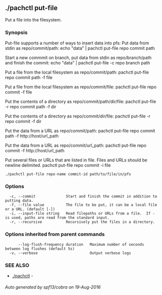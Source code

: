 ## ./pachctl put-file

Put a file into the filesystem.

### Synopsis


Put-file supports a number of ways to insert data into pfs:
Put data from stdin as repo/commit/path:
	echo "data" | pachctl put-file repo commit path

Start a new commmit on branch, put data from stdin as repo/branch/path and
finish the commit:
	echo "data" | pachctl put-file -c repo branch path

Put a file from the local filesystem as repo/commit/path:
	pachctl put-file repo commit path -f file

Put a file from the local filesystem as repo/commit/file:
	pachctl put-file repo commit -f file

Put the contents of a directory as repo/commit/path/dir/file:
	pachctl put-file -r repo commit path -f dir

Put the contents of a directory as repo/commit/dir/file:
	pachctl put-file -r repo commit -f dir

Put the data from a URL as repo/commit/path:
	pachctl put-file repo commit path -f http://host/url_path

Put the data from a URL as repo/commit/url_path:
	pachctl put-file repo commit -f http://host/url_path

Put several files or URLs that are listed in file.
Files and URLs should be newline delimited.
	pachctl put-file repo commit -i file


```
./pachctl put-file repo-name commit-id path/to/file/in/pfs
```

### Options

```
  -c, --commit              Start and finish the commit in addition to putting data.
  -f, --file value          The file to be put, it can be a local file or a URL. (default [-])
  -i, --input-file string   Read filepaths or URLs from a file.  If - is used, paths are read from the standard input.
  -r, --recursive           Recursively put the files in a directory.
```

### Options inherited from parent commands

```
      --log-flush-frequency duration   Maximum number of seconds between log flushes (default 5s)
  -v, --verbose                        Output verbose logs
```

### SEE ALSO
* [./pachctl](./pachctl.md)	 - 

###### Auto generated by spf13/cobra on 19-Aug-2016

